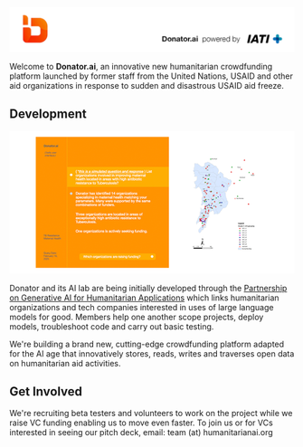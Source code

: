 ![Donator Logo](https://github.com/Donator-ai/Development-Lab/blob/main/Media/Donator_IATIPlus_header200.png)

Welcome to **Donator.ai**, an innovative new humanitarian crowdfunding platform launched by former staff from the United Nations, USAID and other aid organizations in response to sudden and disastrous USAID aid freeze. 

## Development

![Donator Simulation](https://github.com/Partnership-on-Generative-AI/Donator/blob/main/Donator_Simulation.png)

Donator and its AI lab are being initially developed through the [Partnership on Generative AI for Humanitarian Applications](https://github.com/Partnership-on-Generative-AI/About/blob/main/README.md) which links humanitarian organizations and tech companies interested in uses of large language models for good. Members help one another scope projects, deploy models, troubleshoot code and carry out basic testing.

We're building a brand new, cutting-edge crowdfunding platform adapted for the AI age that innovatively stores, reads, writes and traverses open data on humanitarian aid activities. 

## Get Involved

We're recruiting beta testers and volunteers to work on the project while we raise VC funding enabling us to move even faster. To join us or for VCs interested in seeing our pitch deck, email: team (at) humanitarianai.org
